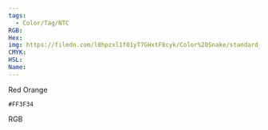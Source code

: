 ```yaml
---
tags:
  - Color/Tag/NTC
RGB:
Hex:
img: https://filedn.com/l0hpzxl1f01yT7GHxtF8cyk/Color%20Snake/standard_csv_to_svg/%23/FF3F34.svg
CMYK:
HSL:
Name:
---
```

Red Orange
```palette
#FF3F34
```
RGB
